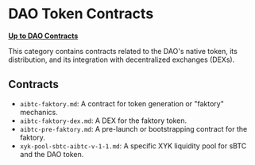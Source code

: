# DAO Token Contracts

**[Up to DAO Contracts](../README.md)**

This category contains contracts related to the DAO's native token, its distribution, and its integration with decentralized exchanges (DEXs).

## Contracts

- `aibtc-faktory.md`: A contract for token generation or "faktory" mechanics.
- `aibtc-faktory-dex.md`: A DEX for the faktory token.
- `aibtc-pre-faktory.md`: A pre-launch or bootstrapping contract for the faktory.
- `xyk-pool-sbtc-aibtc-v-1-1.md`: A specific XYK liquidity pool for sBTC and the DAO token.

